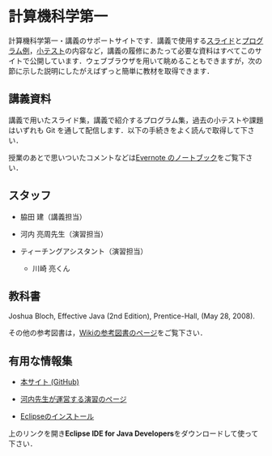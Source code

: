 
# 計算機科学第一

計算機科学第一・講義のサポートサイトです．講義で使用する[スライド](slides)と[プログラム例](src)，[小テスト](tests)の内容など，講義の履修にあたって必要な資料はすべてこのサイトで公開しています．ウェブブラウザを用いて眺めることもできますが，次の節に示した説明にしたがえばずっと簡単に教材を取得できます．

## 講義資料

講義で用いたスライド集，講義で紹介するプログラム集，過去の小テストや課題はいずれも Git を通して配信します．以下の手続きをよく読んで取得して下さい．

授業のあとで思いついたコメントなどは[Evernote のノートブック](https://www.evernote.com/pub/kwakita/cs1-pub)をご覧下さい．

## スタッフ

- 脇田 建（講義担当）

- 河内 亮周先生（演習担当）

- ティーチングアシスタント（演習担当）
    - 川崎 亮くん

## 教科書

Joshua Bloch, Effective Java (2nd Edition), Prentice-Hall, (May 28, 2008).

その他の参考図書は，[Wikiの参考図書のページ](https://github.com/wakita/cs1-2013/wiki/Readings)をご覧下さい．

## 有用な情報集

- [本サイト (GitHub)](https://github.com/wakita/cs1-2013)

- [河内先生が運営する演習のページ](http://www.is.titech.ac.jp/~kawachi/class/2013/cs1/)

- [Eclipseのインストール](http://www.eclipse.org/downloads/)

上のリンクを開き**Eclipse IDE for Java Developers**をダウンロードして使って下さい．
